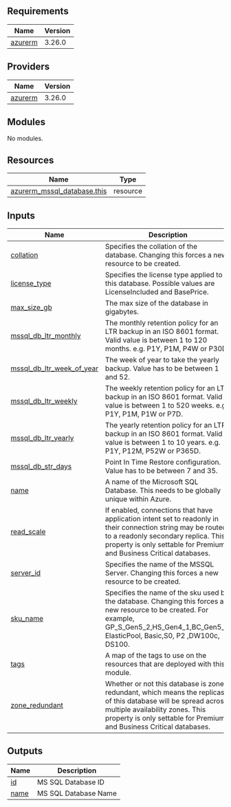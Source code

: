 <!-- BEGIN_TF_DOCS -->
## Requirements

| Name | Version |
|------|---------|
| <a name="requirement_azurerm"></a> [azurerm](#requirement\_azurerm) | 3.26.0 |

## Providers

| Name | Version |
|------|---------|
| <a name="provider_azurerm"></a> [azurerm](#provider\_azurerm) | 3.26.0 |

## Modules

No modules.

## Resources

| Name | Type |
|------|------|
| [azurerm_mssql_database.this](https://registry.terraform.io/providers/hashicorp/azurerm/3.26.0/docs/resources/mssql_database) | resource |

## Inputs

| Name | Description | Type | Default | Required |
|------|-------------|------|---------|:--------:|
| <a name="input_collation"></a> [collation](#input\_collation) | Specifies the collation of the database. Changing this forces a new resource to be created. | `string` | n/a | yes |
| <a name="input_license_type"></a> [license\_type](#input\_license\_type) | Specifies the license type applied to this database. Possible values are LicenseIncluded and BasePrice. | `string` | n/a | yes |
| <a name="input_max_size_gb"></a> [max\_size\_gb](#input\_max\_size\_gb) | The max size of the database in gigabytes. | `number` | n/a | yes |
| <a name="input_mssql_db_ltr_monthly"></a> [mssql\_db\_ltr\_monthly](#input\_mssql\_db\_ltr\_monthly) | The monthly retention policy for an LTR backup in an ISO 8601 format. Valid value is between 1 to 120 months. e.g. P1Y, P1M, P4W or P30D. | `string` | n/a | yes |
| <a name="input_mssql_db_ltr_week_of_year"></a> [mssql\_db\_ltr\_week\_of\_year](#input\_mssql\_db\_ltr\_week\_of\_year) | The week of year to take the yearly backup. Value has to be between 1 and 52. | `string` | n/a | yes |
| <a name="input_mssql_db_ltr_weekly"></a> [mssql\_db\_ltr\_weekly](#input\_mssql\_db\_ltr\_weekly) | The weekly retention policy for an LTR backup in an ISO 8601 format. Valid value is between 1 to 520 weeks. e.g. P1Y, P1M, P1W or P7D. | `string` | n/a | yes |
| <a name="input_mssql_db_ltr_yearly"></a> [mssql\_db\_ltr\_yearly](#input\_mssql\_db\_ltr\_yearly) | The yearly retention policy for an LTR backup in an ISO 8601 format. Valid value is between 1 to 10 years. e.g. P1Y, P12M, P52W or P365D. | `string` | n/a | yes |
| <a name="input_mssql_db_str_days"></a> [mssql\_db\_str\_days](#input\_mssql\_db\_str\_days) | Point In Time Restore configuration. Value has to be between 7 and 35. | `string` | n/a | yes |
| <a name="input_name"></a> [name](#input\_name) | A name of the Microsoft SQL Database. This needs to be globally unique within Azure. | `string` | n/a | yes |
| <a name="input_read_scale"></a> [read\_scale](#input\_read\_scale) | If enabled, connections that have application intent set to readonly in their connection string may be routed to a readonly secondary replica. This property is only settable for Premium and Business Critical databases. | `bool` | n/a | yes |
| <a name="input_server_id"></a> [server\_id](#input\_server\_id) | Specifies the name of the MSSQL Server. Changing this forces a new resource to be created. | `string` | n/a | yes |
| <a name="input_sku_name"></a> [sku\_name](#input\_sku\_name) | Specifies the name of the sku used by the database. Changing this forces a new resource to be created. For example, GP\_S\_Gen5\_2,HS\_Gen4\_1,BC\_Gen5\_2, ElasticPool, Basic,S0, P2 ,DW100c, DS100. | `string` | n/a | yes |
| <a name="input_tags"></a> [tags](#input\_tags) | A map of the tags to use on the resources that are deployed with this module. | `map(string)` | n/a | yes |
| <a name="input_zone_redundant"></a> [zone\_redundant](#input\_zone\_redundant) | Whether or not this database is zone redundant, which means the replicas of this database will be spread across multiple availability zones. This property is only settable for Premium and Business Critical databases. | `bool` | n/a | yes |

## Outputs

| Name | Description |
|------|-------------|
| <a name="output_id"></a> [id](#output\_id) | MS SQL Database ID |
| <a name="output_name"></a> [name](#output\_name) | MS SQL Database Name |
<!-- END_TF_DOCS -->